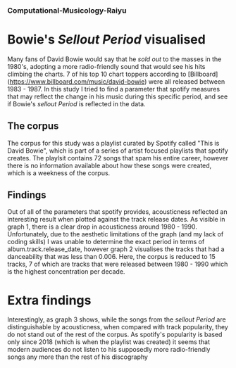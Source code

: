 ### Computational-Musicology-Raiyu

# Bowie's *Sellout Period* visualised
Many fans of David Bowie would say that he _sold out_ to the masses in the 1980's, adopting a more radio-friendly sound that would see his hits climbing the charts. 7 of his top 10 chart toppers according to [Billboard] (https://www.billboard.com/music/david-bowie) were all released between 1983 - 1987. In this study I tried to find a parameter that spotify measures that may reflect the change in his music during this specific period, and see if Bowie's *sellout Period* is reflected in the data.

## The corpus
The corpus for this study was a playlist curated by Spotify called "This is David Bowie", which is part of a series of artist focused playlists that spotify creates. The playlsit contains 72 songs that spam his entire career, however there is no information available about how these songs were created, which is a weekness of the corpus.

## Findings
Out of all of the parameters that spotify provides, acousticness reflected an interesting result when plotted against the track release dates. As visible in graph 1, there is a clear drop in acousticness around 1980 - 1990. Unfortunately, due to the aesthetic limitations of the graph (and my lack of coding skills) I was unable to determine the exact period in terms of album.track.release_date, however graph 2 visualises the tracks that had a danceability that was less than 0.006. Here, the corpus is reduced to 15 tracks, 7 of which are tracks that were released between 1980 - 1990 which is the highest concentration per decade. 

# Extra findings
Interestingly, as graph 3 shows, while the songs from the _sellout Period_ are distinguishable by acousticness, when compared with track popularity, they do not stand out of the rest of the corpus. As spotify's popularity is based only since 2018 (which is when the playlist was created) it seems that modern audiences do not listen to his supposedly more radio-friendly songs any more than the rest of his discography
